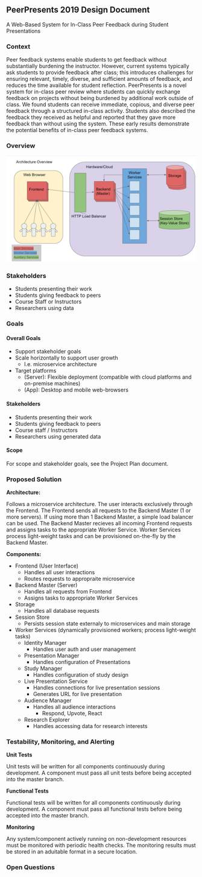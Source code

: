 ## PeerPresents 2019 Design Document ##
A Web-Based System for In-Class Peer Feedback during Student Presentations


### Context

Peer feedback systems enable students to get feedback without substantially burdening the instructor. However, current systems typically ask students to provide feedback after class; this introduces challenges for ensuring relevant, timely, diverse, and sufficient amounts of feedback, and reduces the time available for student reflection. PeerPresents is a novel system for in-class peer review where students can quickly exchange feedback on projects without being burdened by additional work outside of class. We found students can receive immediate, copious, and diverse peer feedback through a structured in-class activity. Students also described the feedback they received as helpful and reported that they gave more feedback than without using the system. These early results demonstrate the potential
benefits of in-class peer feedback systems.


### Overview
![architecture overview](res/architecture_overview.png)


### Stakeholders

* Students presenting their work
* Students giving feedback to peers
* Course Staff or Instructors
* Researchers using data


### Goals

#### Overall Goals

* Support stakeholder goals
* Scale horizontally to support user growth
  * I.e. microservice architecture
* Target platforms
  * (Server): Flexible deployment (compatible with cloud platforms and on-premise machines)
  * (App): Desktop and mobile web-browsers

#### Stakeholders

* Students presenting their work
* Students giving feedback to peers
* Course staff / Instructors
* Researchers using generated data

#### Scope

For scope and stakeholder goals, see the Project Plan document.

### Proposed Solution

**Architecture:**

Follows a microservice architecture. The user interacts exclusively through the Frontend. The Frontend sends all requests to the Backend Master (1 or more servers). If using more than 1 Backend Master, a simple load balancer can be used. The Backend Master recieves all incoming Frontend requests and assigns tasks to the appropriate Worker Service. Worker Services process light-weight tasks and can be provisioned on-the-fly by the Backend Master.

**Components:**

* Frontend (User Interface)
  * Handles all user interactions
  * Routes requests to appropraite microservice
* Backend Master (Server)
  * Handles all requests from Frontend
  * Assigns tasks to appropriate Worker Services
* Storage
  * Handles all database requests
* Session Store
  * Persists session state externaly to microservices and main storage
* Worker Services (dynamically provisioned workers; process light-weight tasks)
  * Identity Manager
    * Handles user auth and user management
  * Presentation Manager
    * Handles configuration of Presentations
  * Study Manager
    * Handles configuration of study design
  * Live Presentation Service
    * Handles connections for live presentation sessions
    * Generates URL for live presentation
  * Audience Manager
    * Handles all audience interactions
      * Respond, Upvote, React
  * Research Explorer
    * Handles accessing data for research interests

### Testability, Monitoring, and Alerting

**Unit Tests**

Unit tests will be written for all components continuously during development. A component must pass all unit tests before being accepted into the master branch.

**Functional Tests**

Functional tests will be written for all components continuously during development. A component must pass all functional tests before being accepted into the master branch.

**Monitoring**

Any system/component actively running on non-development resources must be monitored with periodic health checks. The monitoring results must be stored in an aduitable format in a secure location. 

### Open Questions




